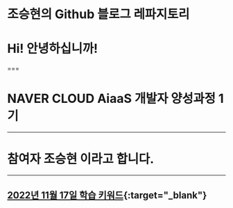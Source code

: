 # 조승현의 Github 블로그 레파지토리

# Hi! 안녕하십니까!<br>
===
# NAVER CLOUD AiaaS 개발자 양성과정 1기<br>
---
# 참여자 **조승현** 이라고 합니다.<br>
** *
## [2022년 11월 17일 학습 키워드](https://jsh961015.notion.site/ad540ee8a71f415286a6c46034cc904b){:target="_blank"}